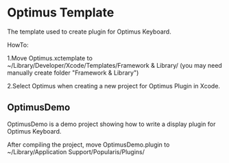 Optimus Template
========

The template used to create plugin for Optimus Keyboard.

HowTo:

1.Move Optimus.xctemplate to ~/Library/Developer/Xcode/Templates/Framework & Library/ (you may need manually create folder "Framework & Library")

2.Select Optimus when creating a new project for Optimus Plugin in Xcode.

OptimusDemo
-------------------
OptimusDemo is a demo project showing how to write a display plugin for Optimus Keyboard.

After compiling the project, move OptimusDemo.plugin to ~/Library/Application Support/Popularis/Plugins/